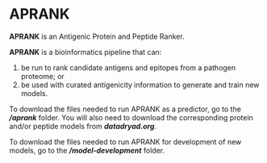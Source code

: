 # APRANK

**APRANK** is an Antigenic Protein and Peptide Ranker. 

**APRANK** is a bioinformatics pipeline that can:
  1) be run to rank candidate antigens and epitopes from a pathogen proteome; or 
  2) be used with curated antigenicity information to generate and train new models. 

To download the files needed to run APRANK as a predictor, go to the ***/aprank*** folder. You will also need to download the corresponding protein and/or peptide models from ***datadryad.org***.

To download the files needed to run APRANK for development of new models, go to the ***/model-development*** folder.
